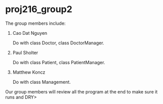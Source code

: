 # proj216_group2

The group members include:

1. Cao Dat Nguyen

    Do with class Doctor, class DoctorManager.

2. Paul Sholter

    Do with class Patient, class PatientManager.

3. Matthew Koncz
    
    Do with class Management.

Our group members will review all the program at the
end to make sure it runs and DRY>